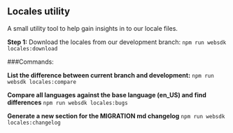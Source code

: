 ## Locales utility

A small utility tool to help gain insights in to our locale files.

**Step 1:**
Download the locales from our development branch:
`npm run websdk locales:download`

###Commands:

**List the difference between current branch and development:**
`npm run websdk locales:compare`

**Compare all languages against the base language (en_US) and find differences**
`npm run websdk locales:bugs`

**Generate a new section for the MIGRATION md changelog**
`npm run websdk locales:changelog`
